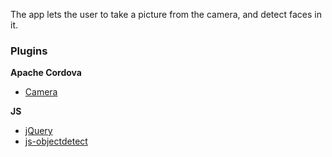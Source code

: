 The app lets the user to take a picture from the camera, and detect faces in it.


### Plugins

**Apache Cordova**

- [Camera](http://plugins.cordova.io/#/package/org.apache.cordova.camera)

**JS**

- [jQuery](http://jquery.com/)
- [js-objectdetect](https://github.com/mtschirs/js-objectdetect)